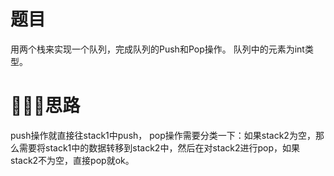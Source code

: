 # 题目
用两个栈来实现一个队列，完成队列的Push和Pop操作。 队列中的元素为int类型。

# 思路
push操作就直接往stack1中push， pop操作需要分类一下：如果stack2为空，那么需要将stack1中的数据转移到stack2中，然后在对stack2进行pop，如果stack2不为空，直接pop就ok。